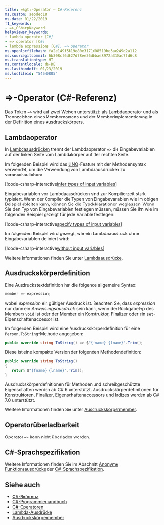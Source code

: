 ```yaml
---
title: =&gt;-Operator – C#-Referenz
ms.custom: seodec18
ms.date: 01/22/2019
f1_keywords:
- =>_CSharpKeyword
helpviewer_keywords:
- lambda operator [C#]
- => operator [C#]
- lambda expressions [C#], => operator
ms.openlocfilehash: fa2e149f5b19e80e3171d08519be3ae249d2a112
ms.sourcegitcommit: 6b308cf6d627d78ee36dbbae8972a310ac7fd6c8
ms.translationtype: HT
ms.contentlocale: de-DE
ms.lasthandoff: 01/23/2019
ms.locfileid: "54540805"
---
```

# <a name="gt-operator-c-reference"></a>=&gt;-Operator (C#-Referenz)

Das Token `=>` wird auf zwei Weisen unterstützt: als Lambdaoperator und als Trennzeichen eines Membernamens und der Memberimplementierung in der Definition eines Ausdruckskörpers.

## <a name="lambda-operator"></a>Lambdaoperator

In [Lambdaausdrücken](../../programming-guide/statements-expressions-operators/lambda-expressions.md) trennt der Lambdaoperator `=>` die Eingabevariablen auf der linken Seite vom Lambdakörper auf der rechten Seite.

Im folgenden Beispiel wird das [LINQ](../../programming-guide/concepts/linq/index.md)-Feature mit der Methodensyntax verwendet, um die Verwendung von Lambdaausdrücken zu veranschaulichen:

[!code-csharp-interactive[infer types of input variables](~/samples/snippets/csharp/language-reference/operators/LambdaOperatorExamples.cs#InferredTypes)]

Eingabevariablen von Lambdaausdrücken sind zur Kompilierzeit stark typisiert. Wenn der Compiler die Typen von Eingabevariablen wie im obigen Beispiel ableiten kann, können Sie die Typdeklarationen weglassen. Wenn Sie den Typ von Eingabevariablen festlegen müssen, müssen Sie ihn wie im folgenden Beispiel gezeigt für jede Variable festlegen:

[!code-csharp-interactive[specify types of input variables](~/samples/snippets/csharp/language-reference/operators/LambdaOperatorExamples.cs#ExplicitTypes)]

Im folgenden Beispiel wird gezeigt, wie ein Lambdaausdruck ohne Eingabevariablen definiert wird:

[!code-csharp-interactive[without input variables](~/samples/snippets/csharp/language-reference/operators/LambdaOperatorExamples.cs#WithoutInput)]

Weitere Informationen finden Sie unter [Lambdaausdrücke](../../programming-guide/statements-expressions-operators/lambda-expressions.md).

## <a name="expression-body-definition"></a>Ausdruckskörperdefinition

Eine Ausdruckstextdefinition hat die folgende allgemeine Syntax:

```csharp
member => expression;
```

wobei *expression* ein gültiger Ausdruck ist. Beachten Sie, dass *expression* nur dann ein *Anweisungsausdruck* sein kann, wenn der Rückgabetyp des Members `void` ist oder der Member ein Konstruktor, Finalizer oder ein `set`-Eigenschaftenaccessor ist.

Im folgenden Beispiel wird eine Ausdruckskörperdefinition für eine `Person.ToString`-Methode angegeben:

```csharp
public override string ToString() => $"{fname} {lname}".Trim();
```

Diese ist eine kompakte Version der folgenden Methodendefinition:

```csharp
public override string ToString()
{
   return $"{fname} {lname}".Trim();
}
```

Ausdruckskörperdefinitionen für Methoden und schreibgeschützte Eigenschaften werden ab C# 6 unterstützt. Ausdruckskörperdefinitionen für Konstruktoren, Finalizer, Eigenschaftenaccessors und Indizes werden ab C# 7.0 unterstützt.

Weitere Informationen finden Sie unter [Ausdruckskörpermember](../../programming-guide/statements-expressions-operators/expression-bodied-members.md).

## <a name="operator-overloadability"></a>Operatorüberladbarkeit

Operator `=>` kann nicht überladen werden.

## <a name="c-language-specification"></a>C#-Sprachspezifikation

Weitere Informationen finden Sie im Abschnitt [Anonyme Funktionsausdrücke](~/_csharplang/spec/expressions.md#anonymous-function-expressions) der [C#-Sprachspezifikation](../language-specification/index.md).

## <a name="see-also"></a>Siehe auch

- [C#-Referenz](../index.md)
- [C#-Programmierhandbuch](../../programming-guide/index.md)
- [C#-Operatoren](index.md)
- [Lambda-Ausdrücke](../../programming-guide/statements-expressions-operators/lambda-expressions.md)
- [Ausdruckskörpermember](../../programming-guide/statements-expressions-operators/expression-bodied-members.md)